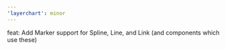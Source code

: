 ```yaml
---
'layerchart': minor
---
```


feat: Add Marker support for Spline, Line, and Link (and components which use these)
